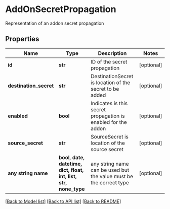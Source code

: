 # AddOnSecretPropagation

Representation of an addon secret propagation

## Properties
Name | Type | Description | Notes
------------ | ------------- | ------------- | -------------
**id** | **str** | ID of the secret propagation | [optional] 
**destination_secret** | **str** | DestinationSecret is location of the secret to be added | [optional] 
**enabled** | **bool** | Indicates is this secret propagation is enabled for the addon | [optional] 
**source_secret** | **str** | SourceSecret is location of the source secret | [optional] 
**any string name** | **bool, date, datetime, dict, float, int, list, str, none_type** | any string name can be used but the value must be the correct type | [optional]

[[Back to Model list]](../README.md#documentation-for-models) [[Back to API list]](../README.md#documentation-for-api-endpoints) [[Back to README]](../README.md)



